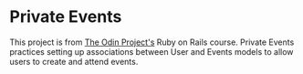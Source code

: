 # Private Events

This project is from [The Odin Project's](https://www.theodinproject.com/) Ruby on Rails course. Private Events practices setting up associations between User and Events models to allow users to create and attend events.